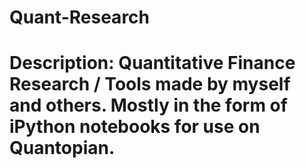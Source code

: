 # Quant-Research
# Description: Quantitative Finance Research / Tools made by myself and others. Mostly in the form of iPython notebooks for use on Quantopian. 
